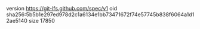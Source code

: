 version https://git-lfs.github.com/spec/v1
oid sha256:5b5b1e297ed978d2c1a6134e1bb73471672f74e57745b838f6064a1d12ae5140
size 17850
